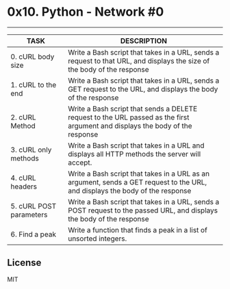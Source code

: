 # 0x10. Python - Network #0
---
|TASK|DESCRIPTION|
|--|--|
|0. cURL body size|Write a Bash script that takes in a URL, sends a request to that URL, and displays the size of the body of the response|
|1. cURL to the end |Write a Bash script that takes in a URL, sends a GET request to the URL, and displays the body of the response|
|2. cURL Method|Write a Bash script that sends a DELETE request to the URL passed as the first argument and displays the body of the response|
|3. cURL only methods|Write a Bash script that takes in a URL and displays all HTTP methods the server will accept.|
|4. cURL headers|Write a Bash script that takes in a URL as an argument, sends a GET request to the URL, and displays the body of the response|
|5. cURL POST parameters|Write a Bash script that takes in a URL, sends a POST request to the passed URL, and displays the body of the response|
|6. Find a peak|Write a function that finds a peak in a list of unsorted integers.|

## License
MIT

